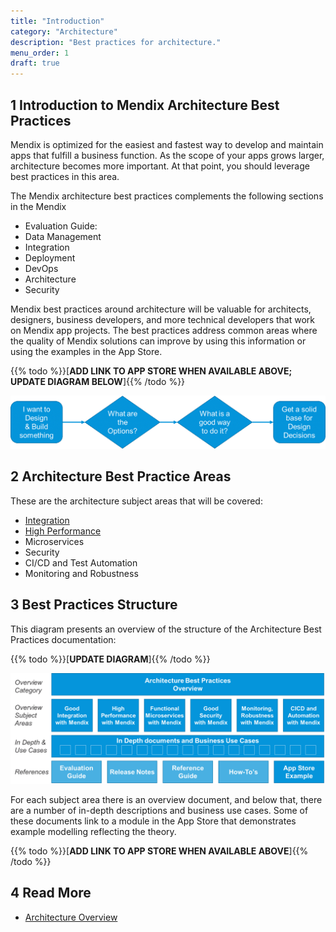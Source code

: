 ```yaml
---
title: "Introduction"
category: "Architecture"
description: "Best practices for architecture."
menu_order: 1
draft: true
---
```


## 1 Introduction to Mendix Architecture Best Practices

Mendix is optimized for the easiest and fastest way to develop and maintain apps that fulfill a business function. As the scope of your apps grows larger, architecture becomes more important. At that point, you should leverage best practices in this area.

The Mendix architecture best practices complements the following sections in the Mendix 

* Evaluation Guide:
* Data Management
* Integration
* Deployment
* DevOps
* Architecture
* Security

Mendix best practices around architecture will be valuable for architects, designers, business developers, and more technical developers that work on Mendix app projects. The best practices address common areas where the quality of Mendix solutions can improve by using this information or using the examples in the App Store.

{{% todo %}}[**ADD LINK TO APP STORE WHEN AVAILABLE ABOVE; UPDATE DIAGRAM BELOW**]{{% /todo %}}

![](attachments/arch-over1.png)

## 2 Architecture Best Practice Areas

These are the architecture subject areas that will be covered:

* [Integration](integration/integration-overview)
* [High Performance](performance/performance-overview)
* Microservices
* Security
* CI/CD and Test Automation
* Monitoring and Robustness

## 3 Best Practices Structure

This diagram presents an overview of the structure of the Architecture Best Practices documentation:

{{% todo %}}[**UPDATE DIAGRAM**]{{% /todo %}}

![](attachments/arch-over2.png)

For each subject area there is an overview document, and below that, there are a number of in-depth descriptions and business use cases. Some of these documents link to a module in the App Store that demonstrates example modelling reflecting the theory.

{{% todo %}}[**ADD LINK TO APP STORE WHEN AVAILABLE ABOVE**]{{% /todo %}}

## 4 Read More

* [Architecture Overview](architecture-overview)